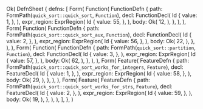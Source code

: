 Ok(
    DefnSheet {
        defns: [
            Form(
                Function(
                    FunctionDefn {
                        path: FormPath(`quick_sort::quick_sort`, `Function`),
                        decl: FunctionDecl(
                            Id {
                                value: 1,
                            },
                        ),
                        expr_region: ExprRegion(
                            Id {
                                value: 55,
                            },
                        ),
                        body: Ok(
                            12,
                        ),
                    },
                ),
            ),
            Form(
                Function(
                    FunctionDefn {
                        path: FormPath(`quick_sort::quick_sort_aux`, `Function`),
                        decl: FunctionDecl(
                            Id {
                                value: 2,
                            },
                        ),
                        expr_region: ExprRegion(
                            Id {
                                value: 56,
                            },
                        ),
                        body: Ok(
                            22,
                        ),
                    },
                ),
            ),
            Form(
                Function(
                    FunctionDefn {
                        path: FormPath(`quick_sort::partition`, `Function`),
                        decl: FunctionDecl(
                            Id {
                                value: 3,
                            },
                        ),
                        expr_region: ExprRegion(
                            Id {
                                value: 57,
                            },
                        ),
                        body: Ok(
                            62,
                        ),
                    },
                ),
            ),
            Form(
                Feature(
                    FeatureDefn {
                        path: FormPath(`quick_sort::quick_sort_works_for_integers`, `Feature`),
                        decl: FeatureDecl(
                            Id {
                                value: 1,
                            },
                        ),
                        expr_region: ExprRegion(
                            Id {
                                value: 58,
                            },
                        ),
                        body: Ok(
                            29,
                        ),
                    },
                ),
            ),
            Form(
                Feature(
                    FeatureDefn {
                        path: FormPath(`quick_sort::quick_sort_works_for_strs`, `Feature`),
                        decl: FeatureDecl(
                            Id {
                                value: 2,
                            },
                        ),
                        expr_region: ExprRegion(
                            Id {
                                value: 59,
                            },
                        ),
                        body: Ok(
                            19,
                        ),
                    },
                ),
            ),
        ],
    },
)
